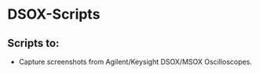 # DSOX-Scripts

## Scripts to: 
* Capture screenshots from Agilent/Keysight DSOX/MSOX Oscilloscopes.